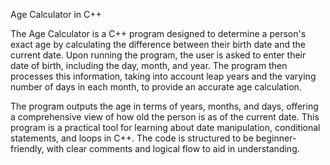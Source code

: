 Age Calculator in C++

The Age Calculator is a C++ program designed to determine a person's exact age by calculating the difference between their birth date and the current date. Upon running the program, the user is asked to enter their date of birth, including the day, month, and year. The program then processes this information, taking into account leap years and the varying number of days in each month, to provide an accurate age calculation.

The program outputs the age in terms of years, months, and days, offering a comprehensive view of how old the person is as of the current date. This program is a practical tool for learning about date manipulation, conditional statements, and loops in C++. The code is structured to be beginner-friendly, with clear comments and logical flow to aid in understanding.
